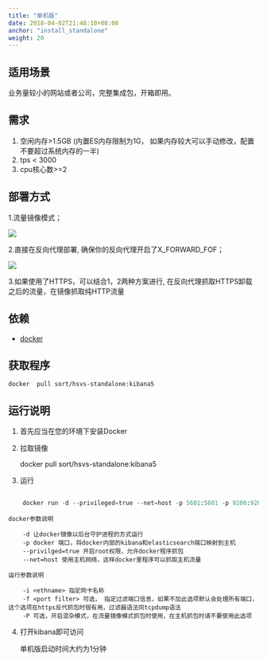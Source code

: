 ```yaml
---
title: "单机版"
date: 2018-04-02T21:48:10+08:00
anchor: "install_standalone"
weight: 20
---
```


## 适用场景

业务量较小的网站或者公司，完整集成包，开箱即用。

## 需求

1. 空闲内存>1.5GB (内置ES内存限制为1G， 如果内存较大可以手动修改，配置不要超过系统内存的一半)
2. tps < 3000
3. cpu核心数>=2


## 部署方式

1.流量镜像模式；  

![](https://s1.ax1x.com/2018/04/02/9z5bWt.png)

2.直接在反向代理部署, 确保你的反向代理开启了X_FORWARD_FOF；  

![](https://s1.ax1x.com/2018/04/02/9z5HJI.png)

3.如果使用了HTTPS，可以结合1，2两种方案进行, 在反向代理抓取HTTPS卸载之后的流量，在镜像抓取纯HTTP流量  


## 依赖

* [docker](http://www.docker.org.cn/book/docker/what-is-docker-16.html)


## 获取程序

	docker  pull sort/hsvs-standalone:kibana5

## 运行说明

1. 首先应当在您的环境下安装Docker

2. 拉取镜像

	docker pull sort/hsvs-standalone:kibana5

3. 运行

```python
	
	docker run -d --privileged=true --net=host -p 5601:5601 -p 9200:9200 sort/hsvs-standalone:kibana5 -f 'tcp port 80' -i eth0 -P

```

	docker参数说明
		
		-d 让docker镜像以后台守护进程的方式运行
		-p docker 端口，将docker内部的kibana和elasticsearch端口映射到主机
		--privilged=true 开启root权限，允许docker程序抓包
		--net=host 使用主机网络，这样docker里程序可以抓取主机流量
		
	运行参数说明
	
		-i <ethname> 指定网卡名称 
		-f <port filter> 可选， 指定过滤端口信息，如果不加此选项默认会处理所有端口，这个选项在https反代抓包时很有用，过滤器语法同tcpdump语法
		-P 可选，开启混杂模式，在流量镜像模式抓包时使用，在主机抓包时请不要使用此选项

4. 打开kibana即可访问

	单机版启动时间大约为1分钟

	


		